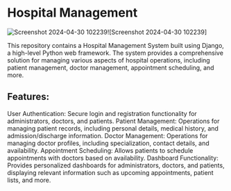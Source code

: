 # Hospital Management
![Screenshot 2024-04-30 102239](https://github.com/Ronrudy/Hospital-Management-System/assets/136009363/2fec3ece-df89-4c5a-a428-efe20a2172b7)![Screenshot 2024-04-30 102239]

This repository contains a Hospital Management System built using Django, a high-level Python web framework. The system provides a comprehensive solution for managing various aspects of hospital operations, including patient management, doctor management, appointment scheduling, and more.
## Features:
User Authentication: Secure login and registration functionality for administrators, doctors, and patients.
Patient Management: Operations for managing patient records, including personal details, medical history, and admission/discharge information.
Doctor Management: Operations for managing doctor profiles, including specialization, contact details, and availability.
Appointment Scheduling: Allows patients to schedule appointments with doctors based on availability.
Dashboard Functionality: Provides personalized dashboards for administrators, doctors, and patients, displaying relevant information such as upcoming appointments, patient lists, and more.


